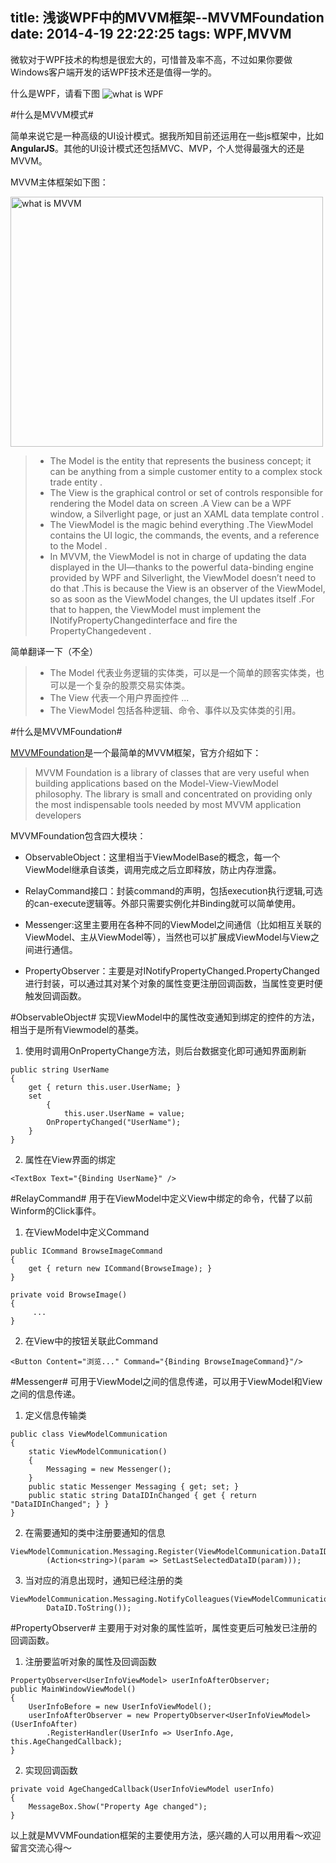 title: 浅谈WPF中的MVVM框架--MVVMFoundation
date: 2014-4-19 22:22:25
tags: WPF,MVVM
---
微软对于WPF技术的构想是很宏大的，可惜普及率不高，不过如果你要做Windows客户端开发的话WPF技术还是值得一学的。
<!-- more -->
什么是WPF，请看下图
<img src="http://images.cnitblog.com/blog2015/708791/201504/201140330112092.jpg"  alt="what is WPF" align=center />

#什么是MVVM模式#

简单来说它是一种高级的UI设计模式。据我所知目前还运用在一些js框架中，比如**AngularJS**。其他的UI设计模式还包括MVC、MVP，个人觉得最强大的还是MVVM。

MVVM主体框架如下图：

<img src="http://images.cnitblog.com/blog2015/708791/201504/201225530274012.jpg" width = "500" height = "400" alt="what is MVVM" align=center />


> - The Model is the entity that represents the business concept; it can be anything from a simple customer entity to a complex stock trade entity .
> - The View is the graphical control or set of controls responsible for rendering the Model data on screen .A View can be a WPF window, a Silverlight page, or just an XAML data template control .
> - The ViewModel is the magic behind everything .The ViewModel contains the UI logic, the commands, the events, and a reference to the Model .
> - In MVVM, the ViewModel is not in charge of updating the data displayed in the UI—thanks to the powerful data-binding engine provided by WPF and Silverlight, the ViewModel doesn’t need to do that .This is because the View is an observer of the ViewModel, so as soon as the ViewModel changes, the UI updates itself .For that to happen, the ViewModel must implement the INotifyPropertyChangedinterface and fire the PropertyChangedevent .

简单翻译一下（不全）
> - The Model 代表业务逻辑的实体类，可以是一个简单的顾客实体类，也可以是一个复杂的股票交易实体类。
> - The View 代表一个用户界面控件 ...
> - The ViewModel 包括各种逻辑、命令、事件以及实体类的引用。


#什么是MVVMFoundation#


[MVVMFoundation](http://mvvmfoundation.codeplex.com)是一个最简单的MVVM框架，官方介绍如下：

>MVVM Foundation is a library of classes that are very useful when building applications based on the Model-View-ViewModel philosophy. The library is small and concentrated on providing only the most indispensable tools needed by most MVVM application developers

MVVMFoundation包含四大模块：

- ObservableObject：这里相当于ViewModelBase的概念，每一个ViewModel继承自该类，调用完成之后立即释放，防止内存泄露。

- RelayCommand接口：封装command的声明，包括execution执行逻辑,可选的can-execute逻辑等。外部只需要实例化并Binding就可以简单使用。

- Messenger:这里主要用在各种不同的ViewModel之间通信（比如相互关联的ViewModel、主从ViewModel等），当然也可以扩展成ViewModel与View之间进行通信。

- PropertyObserver：主要是对INotifyPropertyChanged.PropertyChanged进行封装，可以通过其对某个对象的属性变更注册回调函数，当属性变更时便触发回调函数。


#ObservableObject#
实现ViewModel中的属性改变通知到绑定的控件的方法，相当于是所有Viewmodel的基类。


1. 使用时调用OnPropertyChange方法，则后台数据变化即可通知界面刷新
```           
public string UserName
{
    get { return this.user.UserName; }
    set
        {
            this.user.UserName = value;
	    OnPropertyChanged("UserName");
	}
}
```
2. 属性在View界面的绑定
```           
<TextBox Text="{Binding UserName}" />

```

#RelayCommand#
用于在ViewModel中定义View中绑定的命令，代替了以前Winform的Click事件。

1. 在ViewModel中定义Command
```
public ICommand BrowseImageCommand
{
    get { return new ICommand(BrowseImage); }
}

private void BrowseImage()
{
     ...
}
```

2. 在View中的按钮关联此Command
```
<Button Content="浏览..." Command="{Binding BrowseImageCommand}"/>
```

#Messenger#
可用于ViewModel之间的信息传递，可以用于ViewModel和View之间的信息传递。

1. 定义信息传输类
```
public class ViewModelCommunication
{
    static ViewModelCommunication()
    {
        Messaging = new Messenger();
    }
    public static Messenger Messaging { get; set; }
    public static string DataIDInChanged { get { return "DataIDInChanged"; } }
}
```

2. 在需要通知的类中注册要通知的信息
```
ViewModelCommunication.Messaging.Register(ViewModelCommunication.DataIDInChanged,
        (Action<string>)(param => SetLastSelectedDataID(param))); 
```

3. 当对应的消息出现时，通知已经注册的类
```
ViewModelCommunication.Messaging.NotifyColleagues(ViewModelCommunication.DataIDInChanged, 
        DataID.ToString()); 
```

#PropertyObserver#
主要用于对对象的属性监听，属性变更后可触发已注册的回调函数。

1. 注册要监听对象的属性及回调函数
```
PropertyObserver<UserInfoViewModel> userInfoAfterObserver;
public MainWindowViewModel()
{
    UserInfoBefore = new UserInfoViewModel();
    userInfoAfterObserver = new PropertyObserver<UserInfoViewModel>(UserInfoAfter)
        .RegisterHandler(UserInfo => UserInfo.Age, this.AgeChangedCallback);
}
```

2. 实现回调函数
```
private void AgeChangedCallback(UserInfoViewModel userInfo)
{
    MessageBox.Show("Property Age changed"); 
}
```

以上就是MVVMFoundation框架的主要使用方法，感兴趣的人可以用用看～欢迎留言交流心得～
